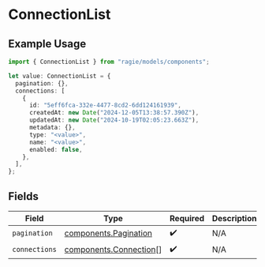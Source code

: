 # ConnectionList

## Example Usage

```typescript
import { ConnectionList } from "ragie/models/components";

let value: ConnectionList = {
  pagination: {},
  connections: [
    {
      id: "5eff6fca-332e-4477-8cd2-6dd124161939",
      createdAt: new Date("2024-12-05T13:38:57.390Z"),
      updatedAt: new Date("2024-10-19T02:05:23.663Z"),
      metadata: {},
      type: "<value>",
      name: "<value>",
      enabled: false,
    },
  ],
};
```

## Fields

| Field                                                            | Type                                                             | Required                                                         | Description                                                      |
| ---------------------------------------------------------------- | ---------------------------------------------------------------- | ---------------------------------------------------------------- | ---------------------------------------------------------------- |
| `pagination`                                                     | [components.Pagination](../../models/components/pagination.md)   | :heavy_check_mark:                                               | N/A                                                              |
| `connections`                                                    | [components.Connection](../../models/components/connection.md)[] | :heavy_check_mark:                                               | N/A                                                              |